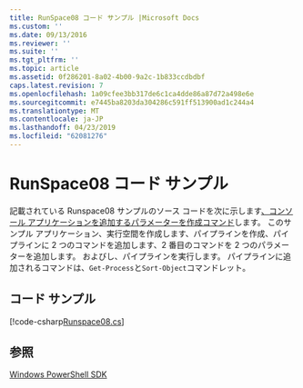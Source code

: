 ```yaml
---
title: RunSpace08 コード サンプル |Microsoft Docs
ms.custom: ''
ms.date: 09/13/2016
ms.reviewer: ''
ms.suite: ''
ms.tgt_pltfrm: ''
ms.topic: article
ms.assetid: 0f286201-8a02-4b00-9a2c-1b833ccdbdbf
caps.latest.revision: 7
ms.openlocfilehash: 1a09cfee3bb317de6c1ca4dde86a87d72a498e6e
ms.sourcegitcommit: e7445ba8203da304286c591ff513900ad1c244a4
ms.translationtype: MT
ms.contentlocale: ja-JP
ms.lasthandoff: 04/23/2019
ms.locfileid: "62081276"
---
```

# <a name="runspace08-code-sample"></a>RunSpace08 コード サンプル

記載されている Runspace08 サンプルのソース コードを次に示します[、コンソール アプリケーションを追加するパラメーターを作成コマンド](http://msdn.microsoft.com/en-us/848b2b46-60f1-4a86-b448-cfc7c0cccfba)します。 このサンプル アプリケーション、実行空間を作成します、パイプラインを作成、パイプラインに 2 つのコマンドを追加します、2 番目のコマンドを 2 つのパラメーターを追加します。 およびし、パイプラインを実行します。 パイプラインに追加されるコマンドは、`Get-Process`と`Sort-Object`コマンドレット。

## <a name="code-sample"></a>コード サンプル

[!code-csharp[Runspace08.cs](../../powershell-sdk-samples/SDK-2.0/csharp/Runspace08/Runspace08.cs#L11-L86 "Runspace08.cs")]

## <a name="see-also"></a>参照

[Windows PowerShell SDK](../windows-powershell-reference.md)